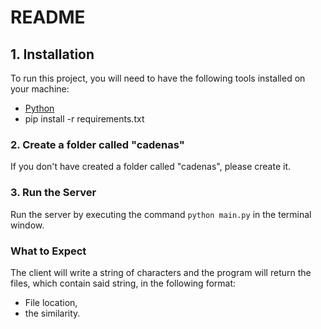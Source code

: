# README

## 1. Installation

To run this project, you will need to have the following tools installed on your machine:

- [Python](https://Python.org)
- pip install -r requirements.txt

### 2. Create a folder called "cadenas"

If you don't have created a folder called "cadenas", please create it.

### 3. Run the Server

Run the server by executing the command `python main.py` in the terminal window.

### What to Expect

The client will write a string of characters and the program will return the files, which contain said string, in the following format:

- File location,
- the similarity.